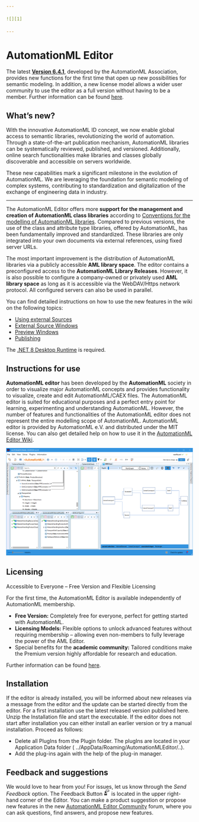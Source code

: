 ```yaml
---

![][1]

---
```


# AutomationML Editor

The latest [**Version 6.4.1**](https://github.com/AutomationML/AutomationMLEditor/releases/tag/v6.4.1), developed by the AutomationML Association, provides new functions for the first time that open up new possibilities for semantic modeling. In addition, a new license model allows a wider user community to use the editor as a full version without having to be a member. Further information can be found [here](https://www.automationml.org/about-automationml/aml-tools/automationml-editor/).

## What’s new?

With the innovative AutomationML ID concept, we now enable global access to semantic libraries, revolutionizing the world of automation. Through a state-of-the-art publication mechanism, AutomationML libraries can be systematically reviewed, published, and versioned. Additionally, online search functionalities make libraries and classes globally discoverable and accessible on servers worldwide.

These new capabilities mark a significant milestone in the evolution of AutomationML. We are leveraging the foundation for semantic modeling of complex systems, contributing to standardization and digitalization of the exchange of engineering data in industry.

-----------------------------------------------

The AutomationML Editor offers more **support for the management and creation of AutomationML class libraries** according to [Conventions for the modelling of AutomationML libraries](https://www.automationml.org/wp-content/uploads/2023/11/Conventions-for-modelling-AutomationML-libraries-V1.0.0-external.pdf). Compared to previous versions, the use of the class and attribute type libraries, offered by AutomationML, has been fundamentally improved and standardized. These libraries are only integrated into your own documents via external references, using fixed server URLs. 

The most important improvement is the distribution of AutomationML libraries via a publicly accessible **AML library space**. The editor contains a preconfigured access to the **AutomationML Library Releases**. However, it is also possible to configure a company-owned or privately used **AML library space** as long as it is accessible via the WebDAV/Https network protocol. All configured servers can also be used in parallel.

You can find detailed instructions on how to use the new features in the wiki on the following topics:
- [Using external Sources](https://github.com/AutomationML/AutomationMLEditor/wiki/UsingExternals)
- [External Source Windows](
https://github.com/AutomationML/AutomationMLEditor/wiki/Layout#External-source-windows)
- [Preview Windows](https://github.com/AutomationML/AutomationMLEditor/wiki/Layout#Preview-windows)
- [Publishing](https://github.com/AutomationML/AutomationMLEditor/wiki/Publish)

The [.NET 8 Desktop Runtime](https://dotnet.microsoft.com/en-us/download/dotnet/8.0) is required.    

## Instructions for use

**AutomationML editor** has been developed by the **AutomationML** society in order to visualize major AutomationML concepts and provides functionality to visualize, create and edit AutomationML/CAEX files. The AutomationML editor is suited for educational purposes and a perfect entry point for learning, experimenting and understanding AutomationML. However, the number of features and functionalities of the AutomationML editor does not represent the entire modelling scope of AutomationML. AutomationML editor is provided by AutomationML e.V. and distributed under the MIT license.
You can also get detailed help on how to use it in the [AutomationML Editor Wiki](https://github.com/AutomationML/AutomationMLEditor/wiki).

![Editor](img/Editor.png "AutomationML Editor with AMLDraw PlugIn")

## Licensing

Accessible to Everyone – Free Version and Flexible Licensing

For the first time, the AutomationML Editor is available independently of AutomationML membership.
- **Free Version:** Completely free for everyone, perfect for getting started with AutomationML.
- **Licensing Models:** Flexible options to unlock advanced features without requiring membership – allowing even non-members to fully leverage the power of the AML Editor.
- Special benefits for the **academic community:** Tailored conditions make the Premium version highly affordable for research and education.

Further information can be found [here](https://www.automationml.org/about-automationml/aml-tools/automationml-editor/).

## Installation

If the editor is already installed, you will be informed about new releases via a message from the editor and the update can be started directly from the editor.  For a first installation use the latest released version published here. Unzip the Installation file and start the executable. If the editor does not start after installation you can either install an earlier version or try a manual installation. Proceed as follows:

- Delete all PlugIns from the Plugin folder. The plugIns are located in your Application Data folder ( ../AppData/Roaming/AutomationMLEditor/..).
- Add the plug-ins again with the help of the plug-in manager.

## Feedback and suggestions

We would love to hear from you! For issues, let us know through the _Send Feedback_ option. The Feedback Button ![](img/feedback.png) is located in the upper right-hand corner of the Editor. You can make a product suggestion or propose new features in the new [AutomationML Editor Community](https://github.com/AutomationML/AutomationMLEditor/discussions/) forum, where you can ask questions, find answers, and propose new features.


[1]: https://raw.githubusercontent.com/AutomationML/AMLEngine2.1/master/img/AutomationML-Logo.png

